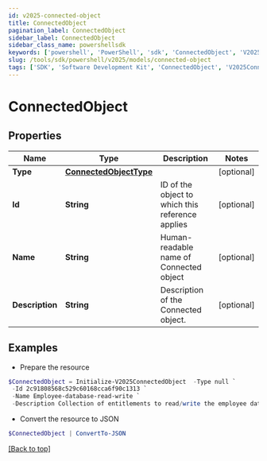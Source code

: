 ```yaml
---
id: v2025-connected-object
title: ConnectedObject
pagination_label: ConnectedObject
sidebar_label: ConnectedObject
sidebar_class_name: powershellsdk
keywords: ['powershell', 'PowerShell', 'sdk', 'ConnectedObject', 'V2025ConnectedObject'] 
slug: /tools/sdk/powershell/v2025/models/connected-object
tags: ['SDK', 'Software Development Kit', 'ConnectedObject', 'V2025ConnectedObject']
---
```



# ConnectedObject

## Properties

Name | Type | Description | Notes
------------ | ------------- | ------------- | -------------
**Type** | [**ConnectedObjectType**](connected-object-type) |  | [optional] 
**Id** | **String** | ID of the object to which this reference applies | [optional] 
**Name** | **String** | Human-readable name of Connected object | [optional] 
**Description** | **String** | Description of the Connected object. | [optional] 

## Examples

- Prepare the resource
```powershell
$ConnectedObject = Initialize-V2025ConnectedObject  -Type null `
 -Id 2c91808568c529c60168cca6f90c1313 `
 -Name Employee-database-read-write `
 -Description Collection of entitlements to read/write the employee database.
```

- Convert the resource to JSON
```powershell
$ConnectedObject | ConvertTo-JSON
```


[[Back to top]](#) 

